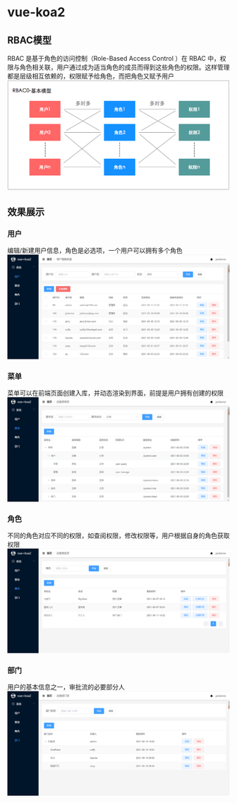 # vue-koa2
## RBAC模型
  RBAC  是基于角色的访问控制（Role-Based Access Control ）在 RBAC 中，权限与角色相关联，用户通过成为适当角色的成员而得到这些角色的权限。这样管理都是层级相互依赖的，权限赋予给角色，而把角色又赋予用户
![image](https://github.com/Jackeroo-jianan/vue-koa2/blob/master/imgs/aF62T8Yu9fZ7APgdK2Zf.png)
## 效果展示
### 用户
编辑/新建用户信息，角色是必选项，一个用户可以拥有多个角色
![image](https://github.com/Jackeroo-jianan/vue-koa2/blob/master/imgs/user.png)
### 菜单 
菜单可以在前端页面创建入库，并动态渲染到界面，前提是用户拥有创建的权限
![image](https://github.com/Jackeroo-jianan/vue-koa2/blob/master/imgs/menu.png)
### 角色
不同的角色对应不同的权限，如查阅权限，修改权限等，用户根据自身的角色获取权限
![image](https://github.com/Jackeroo-jianan/vue-koa2/blob/master/imgs/role.png)
### 部门
用户的基本信息之一，审批流的必要部分人
![image](https://github.com/Jackeroo-jianan/vue-koa2/blob/master/imgs/dept.png)

